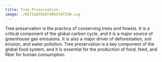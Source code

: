 ```yaml
---
title: Tree Preservation
image: ./MITIGATEDEFORESTATION.svg
---
```


Tree preservation is the practice of conserving trees and forests. It is a critical component of the global carbon cycle, and it is a major source of greenhouse gas emissions. It is also a major driver of deforestation, soil erosion, and water pollution. Tree preservation is a key component of the global food system, and it is essential for the production of food, feed, and fiber for human consumption.